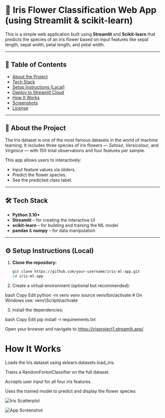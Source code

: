 # 🌸 Iris Flower Classification Web App (using Streamlit & scikit-learn)

This is a simple web application built using **Streamlit** and **Scikit-learn** that predicts the species of an iris flower based on input features like sepal length, sepal width, petal length, and petal width.

---

## 📌 Table of Contents

- [About the Project](#about-the-project)
- [Tech Stack](#tech-stack)
- [Setup Instructions (Local)](#setup-instructions-local)
- [Deploy to Streamlit Cloud](#deploy-to-streamlit-cloud)
- [How It Works](#how-it-works)
- [Screenshots](#screenshots)
- [License](#license)

---

## 📖 About the Project

The Iris dataset is one of the most famous datasets in the world of machine learning. It includes three species of iris flowers — *Setosa*, *Versicolour*, and *Virginica* — with 150 total observations and four features per sample.

This app allows users to interactively:
- Input feature values via sliders.
- Predict the flower species.
- See the predicted class label.

---

## 🛠 Tech Stack

- **Python 3.10+**
- **Streamlit** – for creating the interactive UI
- **scikit-learn** – for building and training the ML model
- **pandas** & **numpy** – for data manipulation

---

## ⚙️ Setup Instructions (Local)

1. **Clone the repository:**

   ```bash
   git clone https://github.com/your-username/iris-ml-app.git
   cd iris-ml-app
2. Create a virtual environment (optional but recommended):

bash
Copy
Edit
python -m venv venv
source venv/bin/activate    # On Windows use: venv\Scripts\activate

3. Install the dependencies:

bash
Copy
Edit
pip install -r requirements.txt

Open your browser and navigate to https://irisproject1.streamlit.app/


# How It Works
Loads the Iris dataset using sklearn.datasets.load_iris.

Trains a RandomForestClassifier on the full dataset.

Accepts user input for all four iris features.

Uses the trained model to predict and display the flower species

![Iris Scatterplot](image/Iris_dataset_scatterplot.svg)


![App Screenshot](image/screenshot.png)




